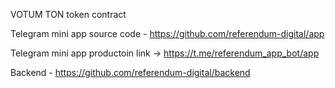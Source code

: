 VOTUM TON token contract  

Telegram mini app source code - https://github.com/referendum-digital/app  

Telegram mini app productoin link -> https://t.me/referendum_app_bot/app

Backend - https://github.com/referendum-digital/backend
